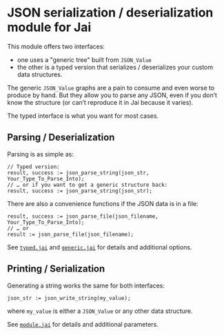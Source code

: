 # JSON serialization / deserialization module for Jai

This module offers two interfaces:
* one uses a "generic tree" built from `JSON_Value` 
* the other is a typed version that serializes / deserializes your custom data structures.

The generic `JSON_Value` graphs are a pain to consume and even worse to produce by hand.
But they allow you to parse any JSON, even if you don’t know the structure (or can’t reproduce it in Jai because it varies).

The typed interface is what you want for most cases.

## Parsing / Deserialization

Parsing is as simple as:

```Jai
// Typed version:
result, success := json_parse_string(json_str, Your_Type_To_Parse_Into);
// … or if you want to get a generic structure back:
result, success := json_parse_string(json_str);
```

There are also a convenience functions if the JSON data is in a file:

```Jai
result, success := json_parse_file(json_filename, Your_Type_To_Parse_Into);
// … or 
result := json_parse_file(json_filename);
```

See [`typed.jai`](./typed.jai) and [`generic.jai`](./generic.jai) for details and additional options.

## Printing / Serialization

Generating a string works the same for both interfaces:

```Jai
json_str := json_write_string(my_value);

```
where `my_value` is either a `JSON_Value` or any other data structure.

See [`module.jai`](./module.jai) for details and additional parameters.
